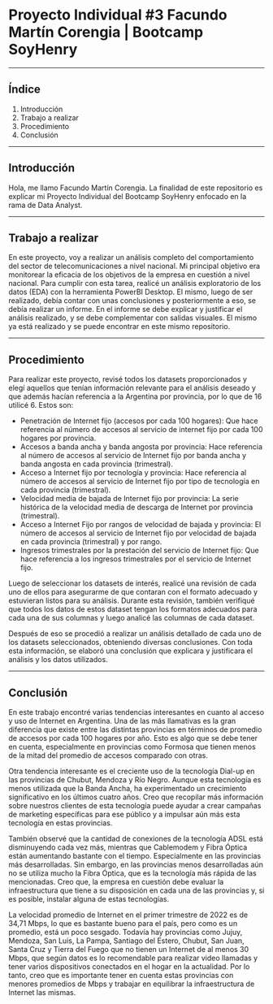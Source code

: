# Proyecto Individual #3 Facundo Martín Corengia | Bootcamp SoyHenry

---

## Índice

1. Introducción
2. Trabajo a realizar
3. Procedimiento
4. Conclusión

---

## Introducción

Hola, me llamo Facundo Martín Corengia. La finalidad de este repositorio es explicar mi Proyecto Individual del Bootcamp SoyHenry enfocado en la rama de Data Analyst.

---

## Trabajo a realizar

En este proyecto, voy a realizar un análisis completo del comportamiento del sector de telecomunicaciones a nivel nacional. Mi principal objetivo era monitorear la eficacia de los objetivos de la empresa en cuestión a nivel nacional. Para cumplir con esta tarea, realicé un análisis exploratorio de los datos (EDA) con la herramienta PowerBI Desktop. El mismo, luego de ser realizado, debía contar con unas conclusiones y posteriormente a eso, se debía realizar un informe. En el informe se debe explicar y justificar el análisis realizado, y se debe complementar con salidas visuales. El mismo ya está realizado y se puede encontrar en este mismo repositorio.

---

## Procedimiento

Para realizar este proyecto, revisé todos los datasets proporcionados y elegí aquellos que tenían información relevante para el análisis deseado y que además hacían referencia a la Argentina por provincia, por lo que de 16 utilicé 6. Estos son:

- Penetración de Internet fijo (accesos por cada 100 hogares): Que hace referencia al número de accesos al servicio de internet fijo por cada 100 hogares por provincia.
- Accesos a banda ancha y banda angosta por provincia: Hace referencia al número de accesos al servicio de Internet fijo por banda ancha y banda angosta en cada provincia (trimestral).
- Acceso a Internet fijo por tecnología y provincia: Hace referencia al número de accesos al servicio de Internet fijo por tipo de tecnología en cada provincia (trimestral).
- Velocidad media de bajada de Internet fijo por provincia: La serie histórica de la velocidad media de descarga de Internet por provincia (trimestral).
- Acceso a Internet Fijo por rangos de velocidad de bajada y provincia: El número de accesos al servicio de Internet fijo por velocidad de bajada en cada provincia (trimestral) y por rango.
- Ingresos trimestrales por la prestación del servicio de Internet fijo: Que hace referencia a los ingresos trimestrales por el servicio de Internet fijo.

Luego de seleccionar los datasets de interés, realicé una revisión de cada uno de ellos para asegurarme de que contaran con el formato adecuado y estuvieran listos para su análisis. Durante esta revisión, también verifiqué que todos los datos de estos dataset tengan los formatos adecuados para cada una de sus columnas y luego analicé las columnas de cada dataset.

Después de eso se procedió a realizar un análisis detallado de cada uno de los datasets seleccionados, obteniendo diversas conclusiones. Con toda esta información, se elaboró una conclusión que explicara y justificara el análisis y los datos utilizados.

---

## Conclusión

En este trabajo encontré varias tendencias interesantes en cuanto al acceso y uso de Internet en Argentina. Una de las más llamativas es la gran diferencia que existe entre las distintas provincias en términos de promedio de accesos por cada 100 hogares por año. Esto es algo que se debe tener en cuenta, especialmente en provincias como Formosa que tienen menos de la mitad del promedio de accesos comparado con otras.

Otra tendencia interesante es el creciente uso de la tecnología Dial-up en las provincias de Chubut, Mendoza y Río Negro. Aunque esta tecnología es menos utilizada que la Banda Ancha, ha experimentado un crecimiento significativo en los últimos cuatro años. Creo que recopilar más información sobre nuestros clientes de esta tecnología puede ayudar a crear campañas de marketing específicas para ese público y a impulsar aún más esta tecnología en estas provincias.

También observé que la cantidad de conexiones de la tecnología ADSL está disminuyendo cada vez más, mientras que Cablemodem y Fibra Óptica están aumentando bastante con el tiempo. Especialmente en las provincias más desarrolladas. Sin embargo, en las provincias menos desarrolladas aún no se utiliza mucho la Fibra Óptica, que es la tecnología más rápida de las mencionadas. Creo que, la empresa en cuestión debe evaluar la infraestructura que tiene a su disposición en cada una de las provincias y, si es posible, instalar alguna de estas tecnologías.

La velocidad promedio de Internet en el primer trimestre de 2022 es de 34,71 Mbps, lo que es bastante bueno para el país, pero como es un promedio, está un poco sesgado. Todavía hay provincias como Jujuy, Mendoza, San Luis, La Pampa, Santiago del Estero, Chubut, San Juan, Santa Cruz y Tierra del Fuego que no tienen un Internet de al menos 30 Mbps, que según datos es lo recomendable para realizar video llamadas y tener varios dispositivos conectados en el hogar en la actualidad. Por lo tanto, creo que es importante tener en cuenta estas provincias con menores promedios de Mbps y trabajar en equilibrar la infraestructura de Internet las mismas.